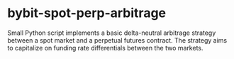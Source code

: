 # bybit-spot-perp-arbitrage
Small Python script implements a basic delta-neutral arbitrage strategy between a spot market and a perpetual futures contract. The strategy aims to capitalize on funding rate differentials between the two markets.
